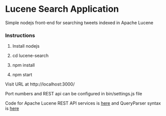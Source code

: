 # Lucene Search Application
Simple nodejs front-end for searching tweets indexed in Apache Lucene

### Instructions
1) Install nodejs

2) cd lucene-search 

3) npm install

4) npm start

Visit URL at http://localhost:3000/

Port numbers and REST api can be configured in bin/settings.js file

Code for Apache Lucene REST API services is [here](https://github.com/amagge/lucene-services) and QueryParser syntax is [here](https://lucene.apache.org/core/6_6_0/queryparser/org/apache/lucene/queryparser/classic/package-summary.html#package.description)

